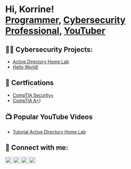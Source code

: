 <h1>Hi, Korrine! <br/><a href="https://github.com/yeaiknowkd">Programmer</a>, <a href="https://www.linkedin.com/in/yeaiknowkd/">Cybersecurity Professional</a>, <a href="https://www.youtube.com/c/yeaiknowkd">YouTuber</a></h1>

<h2>👨‍💻 Cybersecurity Projects:</h2>

>
  - [Active Directory Home Lab](https://github.com/yeaiknowkd/ActiveDirectoryLab)
  - [Hello World!](https://github.com/yeaiknowkd/ActiveDirectoryLab)

<h2>📄 Certfications</h2>

- [CompTIA Security+](https://www.certmetrics.com/comptia/electronic_certificate.aspx?cert=F0CC95E40CEFDC484D0673B9190B3DF0O4A51321D4DD46ACE57FE48B7FF02BF93)
- [CompTIA A+](https://www.certmetrics.com/comptia/electronic_certificate.aspx?cert=C6FC39246CE7BAF796643376378EE90AO601CEDBEAF797DD48F73084A72765841))

<h2>📺 Popular YouTube Videos</h2>

- [Tutorial Active Directory Home Lab](https://www.youtube.com/watch?v=7Zy2OoC5kYU&ab_channel=yeaiknowkd)

<h2> 🤳 Connect with me:</h2>

[<img align="left" alt="JoshMadakor | YouTube" width="22px" src="https://cdn.jsdelivr.net/npm/simple-icons@v3/icons/youtube.svg" />][youtube]
[<img align="left" alt="JoshMadakor | Twitter" width="22px" src="https://cdn.jsdelivr.net/npm/simple-icons@v3/icons/twitter.svg" />][twitter]
[<img align="left" alt="JoshMadakor | LinkedIn" width="22px" src="https://cdn.jsdelivr.net/npm/simple-icons@v3/icons/linkedin.svg" />][linkedin]
[<img align="left" alt="JoshMadakor | Instagram" width="22px" src="https://cdn.jsdelivr.net/npm/simple-icons@v3/icons/instagram.svg" />][instagram]

[twitter]: https://twitter.com/yeaiknowkd
[youtube]: https://www.youtube.com/c/yeaiknowkd
[instagram]: https://www.instagram.com/yeaiknowkd/
[linkedin]: https://linkedin.com/in/yeaikknowkd

<!--
**joshmadakor1/joshmadakor1** is a ✨ _special_ ✨ repository because its `README.md` (this file) appears on your GitHub profile.

Here are some ideas to get you started:

- 🔭 I’m currently working on ...
- 🌱 I’m currently learning ...
- 👯 I’m looking to collaborate on ...
- 🤔 I’m looking for help with ...
- 💬 Ask me about ...
- 📫 How to reach me: ...
- 😄 Pronouns: ...
- ⚡ Fun fact: ...
-->
